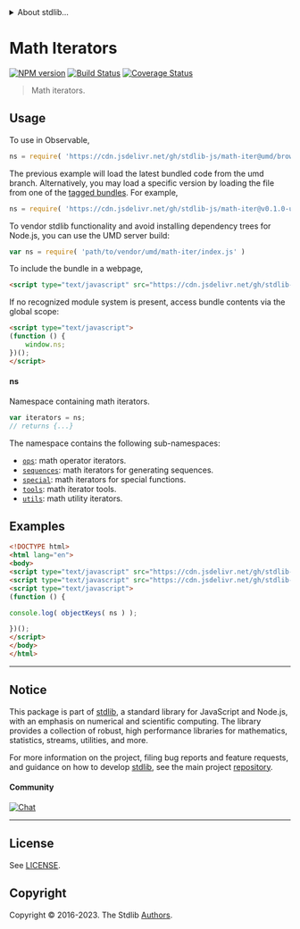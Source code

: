 <!--

@license Apache-2.0

Copyright (c) 2020 The Stdlib Authors.

Licensed under the Apache License, Version 2.0 (the "License");
you may not use this file except in compliance with the License.
You may obtain a copy of the License at

   http://www.apache.org/licenses/LICENSE-2.0

Unless required by applicable law or agreed to in writing, software
distributed under the License is distributed on an "AS IS" BASIS,
WITHOUT WARRANTIES OR CONDITIONS OF ANY KIND, either express or implied.
See the License for the specific language governing permissions and
limitations under the License.

-->


<details>
  <summary>
    About stdlib...
  </summary>
  <p>We believe in a future in which the web is a preferred environment for numerical computation. To help realize this future, we've built stdlib. stdlib is a standard library, with an emphasis on numerical and scientific computation, written in JavaScript (and C) for execution in browsers and in Node.js.</p>
  <p>The library is fully decomposable, being architected in such a way that you can swap out and mix and match APIs and functionality to cater to your exact preferences and use cases.</p>
  <p>When you use stdlib, you can be absolutely certain that you are using the most thorough, rigorous, well-written, studied, documented, tested, measured, and high-quality code out there.</p>
  <p>To join us in bringing numerical computing to the web, get started by checking us out on <a href="https://github.com/stdlib-js/stdlib">GitHub</a>, and please consider <a href="https://opencollective.com/stdlib">financially supporting stdlib</a>. We greatly appreciate your continued support!</p>
</details>

# Math Iterators

[![NPM version][npm-image]][npm-url] [![Build Status][test-image]][test-url] [![Coverage Status][coverage-image]][coverage-url] <!-- [![dependencies][dependencies-image]][dependencies-url] -->

> Math iterators.



<section class="usage">

## Usage

To use in Observable,

```javascript
ns = require( 'https://cdn.jsdelivr.net/gh/stdlib-js/math-iter@umd/browser.js' )
```
The previous example will load the latest bundled code from the umd branch. Alternatively, you may load a specific version by loading the file from one of the [tagged bundles](https://github.com/stdlib-js/math-iter/tags). For example,

```javascript
ns = require( 'https://cdn.jsdelivr.net/gh/stdlib-js/math-iter@v0.1.0-umd/browser.js' )
```

To vendor stdlib functionality and avoid installing dependency trees for Node.js, you can use the UMD server build:

```javascript
var ns = require( 'path/to/vendor/umd/math-iter/index.js' )
```

To include the bundle in a webpage,

```html
<script type="text/javascript" src="https://cdn.jsdelivr.net/gh/stdlib-js/math-iter@umd/browser.js"></script>
```

If no recognized module system is present, access bundle contents via the global scope:

```html
<script type="text/javascript">
(function () {
    window.ns;
})();
</script>
```

#### ns

Namespace containing math iterators.

```javascript
var iterators = ns;
// returns {...}
```

The namespace contains the following sub-namespaces:

<!-- <toc pattern="*"> -->

<div class="namespace-toc">

-   <span class="signature">[`ops`][@stdlib/math/iter/ops]</span><span class="delimiter">: </span><span class="description">math operator iterators.</span>
-   <span class="signature">[`sequences`][@stdlib/math/iter/sequences]</span><span class="delimiter">: </span><span class="description">math iterators for generating sequences.</span>
-   <span class="signature">[`special`][@stdlib/math/iter/special]</span><span class="delimiter">: </span><span class="description">math iterators for special functions.</span>
-   <span class="signature">[`tools`][@stdlib/math/iter/tools]</span><span class="delimiter">: </span><span class="description">math iterator tools.</span>
-   <span class="signature">[`utils`][@stdlib/math/iter/utils]</span><span class="delimiter">: </span><span class="description">math utility iterators.</span>

</div>

<!-- </toc> -->

</section>

<!-- /.usage -->

<section class="examples">

## Examples

<!-- TODO: better examples -->

<!-- eslint no-undef: "error" -->

```html
<!DOCTYPE html>
<html lang="en">
<body>
<script type="text/javascript" src="https://cdn.jsdelivr.net/gh/stdlib-js/utils-keys@umd/browser.js"></script>
<script type="text/javascript" src="https://cdn.jsdelivr.net/gh/stdlib-js/math-iter@umd/browser.js"></script>
<script type="text/javascript">
(function () {

console.log( objectKeys( ns ) );

})();
</script>
</body>
</html>
```

</section>

<!-- /.examples -->

<!-- Section for related `stdlib` packages. Do not manually edit this section, as it is automatically populated. -->

<section class="related">

</section>

<!-- /.related -->

<!-- Section for all links. Make sure to keep an empty line after the `section` element and another before the `/section` close. -->


<section class="main-repo" >

* * *

## Notice

This package is part of [stdlib][stdlib], a standard library for JavaScript and Node.js, with an emphasis on numerical and scientific computing. The library provides a collection of robust, high performance libraries for mathematics, statistics, streams, utilities, and more.

For more information on the project, filing bug reports and feature requests, and guidance on how to develop [stdlib][stdlib], see the main project [repository][stdlib].

#### Community

[![Chat][chat-image]][chat-url]

---

## License

See [LICENSE][stdlib-license].


## Copyright

Copyright &copy; 2016-2023. The Stdlib [Authors][stdlib-authors].

</section>

<!-- /.stdlib -->

<!-- Section for all links. Make sure to keep an empty line after the `section` element and another before the `/section` close. -->

<section class="links">

[npm-image]: http://img.shields.io/npm/v/@stdlib/math-iter.svg
[npm-url]: https://npmjs.org/package/@stdlib/math-iter

[test-image]: https://github.com/stdlib-js/math-iter/actions/workflows/test.yml/badge.svg?branch=v0.1.0
[test-url]: https://github.com/stdlib-js/math-iter/actions/workflows/test.yml?query=branch:v0.1.0

[coverage-image]: https://img.shields.io/codecov/c/github/stdlib-js/math-iter/main.svg
[coverage-url]: https://codecov.io/github/stdlib-js/math-iter?branch=main

<!--

[dependencies-image]: https://img.shields.io/david/stdlib-js/math-iter.svg
[dependencies-url]: https://david-dm.org/stdlib-js/math-iter/main

-->

[chat-image]: https://img.shields.io/gitter/room/stdlib-js/stdlib.svg
[chat-url]: https://app.gitter.im/#/room/#stdlib-js_stdlib:gitter.im

[stdlib]: https://github.com/stdlib-js/stdlib

[stdlib-authors]: https://github.com/stdlib-js/stdlib/graphs/contributors

[umd]: https://github.com/umdjs/umd
[es-module]: https://developer.mozilla.org/en-US/docs/Web/JavaScript/Guide/Modules

[deno-url]: https://github.com/stdlib-js/math-iter/tree/deno
[umd-url]: https://github.com/stdlib-js/math-iter/tree/umd
[esm-url]: https://github.com/stdlib-js/math-iter/tree/esm
[branches-url]: https://github.com/stdlib-js/math-iter/blob/main/branches.md

[stdlib-license]: https://raw.githubusercontent.com/stdlib-js/math-iter/main/LICENSE

<!-- <toc-links> -->

[@stdlib/math/iter/ops]: https://github.com/stdlib-js/math-iter-ops/tree/umd

[@stdlib/math/iter/sequences]: https://github.com/stdlib-js/math-iter-sequences/tree/umd

[@stdlib/math/iter/special]: https://github.com/stdlib-js/math-iter-special/tree/umd

[@stdlib/math/iter/tools]: https://github.com/stdlib-js/math-iter-tools/tree/umd

[@stdlib/math/iter/utils]: https://github.com/stdlib-js/math-iter-utils/tree/umd

<!-- </toc-links> -->

</section>

<!-- /.links -->
